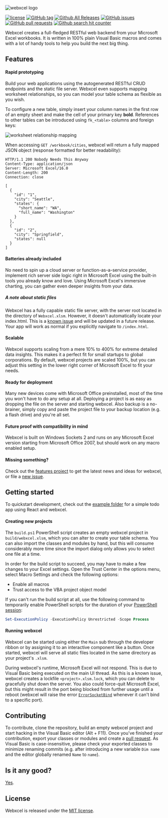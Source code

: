 ![webxcel logo](images/logo.png)

[![license](https://img.shields.io/github/license/michaelneu/webxcel.svg)](https://github.com/michaelneu/webxcel)
[![GitHub tag](https://img.shields.io/github/tag/michaelneu/webxcel.svg)](https://github.com/michaelneu/webxcel)
[![Github All Releases](https://img.shields.io/github/downloads/michaelneu/webxcel/total.svg)](https://github.com/michaelneu/webxcel)
[![GitHub issues](https://img.shields.io/github/issues/michaelneu/webxcel.svg)](https://github.com/michaelneu/webxcel)
[![GitHub pull requests](https://img.shields.io/github/issues-pr/michaelneu/webxcel.svg)](https://github.com/michaelneu/webxcel)
[![Github search hit counter](https://img.shields.io/github/search/michaelneu/webxcel/goto.svg)](https://github.com/michaelneu/webxcel)

Webxcel creates a full-fledged RESTful web backend from your Microsoft Excel workbooks. It is written in 100% plain Visual Basic macros and comes with a lot of handy tools to help you build the next big thing.


## Features

#### Rapid prototyping

Build your web applications using the autogenerated RESTful CRUD endpoints and the static file server. Webxcel even supports mapping worksheet relationships, so you can model your table schema as flexible as you wish.

To configure a new table, simply insert your column names in the first row of an empty sheet and make the cell of your primary key **bold**. References to other tables can be introduced using `fk_<table>` columns and foreign keys:

![worksheet relationship mapping](images/wrm-schema.png)

When accessing `GET /workbook/cities`, webxcel will return a fully mapped JSON object (response formatted for better readability): 

```http
HTTP/1.1 200 Nobody Needs This Anyway
Content-Type: application/json
Server: Microsoft Excel/16.0
Content-Length: 200
Connection: close

[
  {
    "id": "1",
    "city": "Seattle",
    "states": {
      "short_name": "WA",
      "full_name": "Washington"
    }
  },
  {
    "id": "2",
    "city": "Springfield",
    "states": null
  }
]
```


#### Batteries already included

No need to spin up a cloud server or function-as-a-service provider, implement rich server side logic right in Microsoft Excel using the built-in tools you already know and love. Using Microsoft Excel's immersive charting, you can gather even deeper insights from your data. 

##### A note about static files
Webxcel has a fully capable static file server, with the server root located in the directory of `Webxcel.xlsm`. However, it doesn't automatically locate your index.html. This is a [known issue](https://github.com/michaelneu/webxcel/issues/14) and will be updated in a future release. Your app will work as normal if you explicitly navigate to `/index.html`.

#### Scalable

Webxcel supports scaling from a mere 10% to 400% for extreme detailed data insights. This makes it a perfect fit for small startups to global corporations. By default, webxcel projects are scaled 100%, but you can adjust this setting in the lower right corner of Microsoft Excel to fit your needs.


#### Ready for deployment

Many new devices come with Microsoft Office preinstalled, most of the time you won't have to do any setup at all. Deploying a project is as easy as dropping the file on the server and starting webxcel. Also backup is a no-brainer, simply copy and paste the project file to your backup location (e.g. a flash drive) and you're all set.


#### Future proof with compatibility in mind

Webxcel is built on Windows Sockets 2 and runs on any Microsoft Excel version starting from Microsoft Office 2007, but should work on any macro enabled setup.


#### Missing something?

Check out the [features project](https://github.com/michaelneu/webxcel/projects/2) to get the latest news and ideas for webxcel, or file a [new issue](https://github.com/michaelneu/webxcel/issues/new).


## Getting started

To quickstart development, check out the [example folder](example) for a simple todo app using React and webxcel.


#### Creating new projects

The `build.ps1` PowerShell script creates an empty webxcel project in `build/webxcel.xlsm`, which you can alter to create your table schema. You can also import the classes and modules by hand, but this will consume considerably more time since the import dialog only allows you to select one file at a time.

In order for the build script to succeed, you may have to make a few changes to your Excel settings. Open the Trust Center in the options menu, select Macro Settings and check the following options:
- Enable all macros
- Trust access to the VBA project object model

If you can't run the build script at all, use the following command to temporarily enable PowerShell scripts for the duration of your [PowerShell session](https://docs.microsoft.com/en-us/powershell/module/microsoft.powershell.security/set-executionpolicy?view=powershell-6#notes):
```powershell
Set-ExecutionPolicy -ExecutionPolicy Unrestricted -Scope Process
```

#### Running webxcel

Webxcel can be started using either the `Main` sub through the developer ribbon or by assigning it to an interactive component like a button. Once started, webxcel will serve all static files located in the same directory as your project's `.xlsm`. 

During webxcel's runtime, Microsoft Excel will not respond. This is due to Visual Basic being executed on the main UI thread. As this is a known issue, webxcel creates a lockfile `<project>.xlsm.lock`, which you can delete to gracefully shut down the server. You also could force-quit Microsoft Excel, but this might result in the port being blocked from further usage until a reboot (webxcel will raise the error [`ErrorSocketBind`](src/Modules/StatusCode.bas) whenever it can't bind to a specific port).


## Contributing

To contribute, clone the repository, build an empty webxcel project and start hacking in the Visual Basic editor (Alt + F11). Once you've finished your contribution, export your classes or modules and create a [pull request](https://github.com/michaelneu/webxcel/compare). As Visual Basic is case-insensitive, please check your exported classes to minimize renaming commits (e.g. after introducing a new variable `Dim name` and the editor globally renamed `Name` to `name`).


## Is it any good?

[Yes](https://news.ycombinator.com/item?id=3067434).


## License

Webxcel is released under the [MIT license](LICENSE).